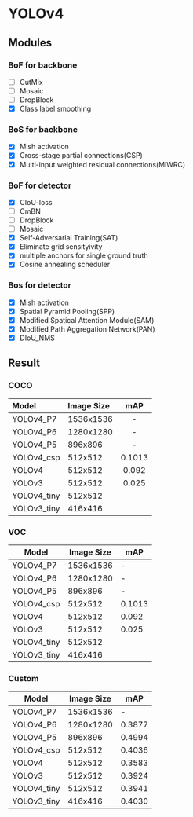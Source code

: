 # YOLOv4  

## Modules  
### BoF for backbone  
- [ ] CutMix   
- [ ] Mosaic 
- [ ] DropBlock  
- [x] Class label smoothing  
### BoS for backbone  
- [x] Mish activation  
- [x] Cross-stage partial connections(CSP)  
- [x] Multi-input weighted residual connections(MiWRC)  
### BoF for detector  
- [x] CIoU-loss  
- [ ] CmBN  
- [ ] DropBlock
- [ ] Mosaic  
- [x] Self-Adversarial Training(SAT)  
- [x] Eliminate grid sensityivity  
- [x] multiple anchors for single ground truth
- [x] Cosine annealing scheduler
### Bos for detector  
- [x] Mish activation  
- [x] Spatial Pyramid Pooling(SPP)  
- [x] Modified Spatical Attention Module(SAM)
- [x] Modified Path Aggregation Network(PAN)
- [x] DIoU_NMS

## Result   
### COCO  
|Model|Image Size|mAP|  
|:-----|:----------|:-----:|
|YOLOv4_P7|1536x1536|-|  
|YOLOv4_P6|1280x1280|-|  
|YOLOv4_P5|896x896|-|  
|YOLOv4_csp|512x512|0.1013| 
|YOLOv4|512x512|0.092| 
|YOLOv3|512x512|0.025|  
|YOLOv4_tiny|512x512|  
|YOLOv3_tiny|416x416|  

### VOC  
|Model|Image Size|mAP|  
|-----|----------|-----|
|YOLOv4_P7|1536x1536|-|  
|YOLOv4_P6|1280x1280|-| 
|YOLOv4_P5|896x896|-|  
|YOLOv4_csp|512x512|0.1013|  
|YOLOv4|512x512|0.092|  
|YOLOv3|512x512|0.025|  
|YOLOv4_tiny|512x512|  
|YOLOv3_tiny|416x416|  

### Custom  
|Model|Image Size|mAP|  
|-----|----------|-----|
|YOLOv4_P7|1536x1536|-|  
|YOLOv4_P6|1280x1280|0.3877|  
|YOLOv4_P5|896x896|0.4994|  
|YOLOv4_csp|512x512|0.4036|  
|YOLOv4|512x512|0.3583|  
|YOLOv3|512x512|0.3924|  
|YOLOv4_tiny|512x512|0.3941|  
|YOLOv3_tiny|416x416|0.4030|  
